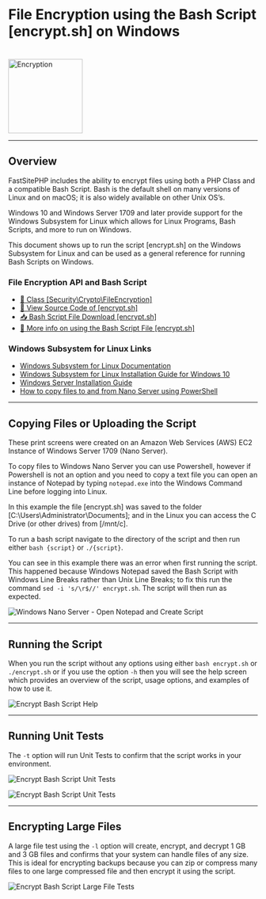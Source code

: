# File Encryption using the Bash Script [encrypt.sh] on Windows
<style>
    img.header-image { margin-top:20px; height:150px; }
</style>
<img src="../../img/icons/Security-Lock.svg" alt="Encryption" class="header-image">

---
## Overview
FastSitePHP includes the ability to encrypt files using both a PHP Class and a compatible Bash Script. Bash is the default shell on many versions of Linux and on macOS; it is also widely available on other Unix OS’s.

Windows 10 and Windows Server 1709 and later provide support for the Windows Subsystem for Linux which allows for Linux Programs, Bash Scripts, and more to run on Windows.

This document shows up to run the script [encrypt.sh] on the Windows Subsystem for Linux and can be used as a general reference for running Bash Scripts on Windows.

### File Encryption API and Bash Script
* [📄 Class [Security\Crypto\FileEncryption]](../api/Security_Crypto_FileEncryption)
* <a href="https://github.com/fastsitephp/fastsitephp/blob/master/scripts/shell/bash/encrypt.sh">📜 View Source Code of [encrypt.sh]</a>
* [📥 Bash Script File Download [encrypt.sh]](../../downloads/encrypt-bash)
* [📑 More info on using the Bash Script File [encrypt.sh]](file-encryption-bash)

### Windows Subsystem for Linux Links
* [Windows Subsystem for Linux Documentation](https://docs.microsoft.com/en-us/windows/wsl/about)
* [Windows Subsystem for Linux Installation Guide for Windows 10](https://docs.microsoft.com/en-us/windows/wsl/install-win10)
* [Windows Server Installation Guide](https://docs.microsoft.com/en-us/windows/wsl/install-on-server)
* [How to copy files to and from Nano Server using PowerShell](https://msdn.microsoft.com/en-us/library/windows/desktop/mt708806(v=vs.85).aspx)

---
## Copying Files or Uploading the Script
These print screens were created on an Amazon Web Services (AWS) EC2 Instance of Windows Server 1709 (Nano Server).

To copy files to Windows Nano Server you can use Powershell, however if Powershell is not an option and you need to copy a text file you can open an instance of Notepad by typing `notepad.exe` into the Windows Command Line before logging into Linux.

In this example the file [encrypt.sh] was saved to the folder [C:\Users\Administrator\Documents]; and in the Linux you can access the C Drive (or other drives) from [/mnt/c]. 

To run a bash script navigate to the directory of the script and then run either `bash {script}` or `./{script}`.

You can see in this example there was an error when first running the script. This happened because Windows Notepad saved the Bash Script with Windows Line Breaks rather than Unix Line Breaks; to fix this run the command `sed -i 's/\r$//' encrypt.sh`. The script will then run as expected.

![Windows Nano Server - Open Notepad and Create Script](https://dydn9njgevbmp.cloudfront.net/img/docs/encrypt_sh_win/01_Create_Encrypt_SH_File.png)

---
## Running the Script
When you run the script without any options using either `bash encrypt.sh` or `./encrypt.sh` or if you use the option `-h` then you will see the help screen which provides an overview of the script, usage options, and examples of how to use it.

![Encrypt Bash Script Help](https://dydn9njgevbmp.cloudfront.net/img/docs/encrypt_sh_win/02_Encrypt_Shell_Help.png)

---
## Running Unit Tests
The `-t` option will run Unit Tests to confirm that the script works in your environment.

![Encrypt Bash Script Unit Tests](https://dydn9njgevbmp.cloudfront.net/img/docs/encrypt_sh_win/03_Encrypt_Shell_Unit_Tests.png)

![Encrypt Bash Script Unit Tests](https://dydn9njgevbmp.cloudfront.net/img/docs/encrypt_sh_win/04_Encrypt_Shell_Unit_Tests_Result.png)

---
## Encrypting Large Files
A large file test using the `-l` option will create, encrypt, and decrypt 1 GB and 3 GB files and confirms that your system can handle files of any size. This is ideal for encrypting backups because you can zip or compress many files to one large compressed file and then encrypt it using the script.

![Encrypt Bash Script Large File Tests](https://dydn9njgevbmp.cloudfront.net/img/docs/encrypt_sh_win/05_Encrypt_Shell_Large_File_Tests.png)
